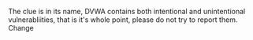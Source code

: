 The clue is in its name, DVWA contains both intentional and unintentional vulnerabliities, that is it's whole point, please do not try to report them.
Change
